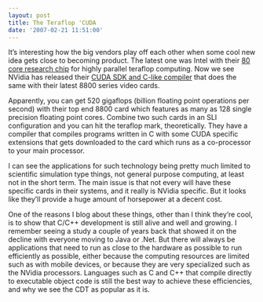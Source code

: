 ```yaml
---
layout: post
title: The Teraflop 'CUDA
date: '2007-02-21 11:51:00'
---
```



It’s interesting how the big vendors play off each other when some cool new idea gets close to becoming product. The latest one was Intel with their [80 core research chip](http://cdtdoug.blogspot.com/2007/02/now-what-am-i-supposed-to-do-with-80.html) for highly parallel teraflop computing. Now we see NVidia has released their [CUDA SDK and C-like compiler](http://developer.nvidia.com/object/cuda.html) that does the same with their latest 8800 series video cards.

Apparently, you can get 520 gigaflops (billion floating point operations per second) with their top end 8800 card which features as many as 128 single precision floating point cores. Combine two such cards in an SLI configuration and you can hit the teraflop mark, theoretically. They have a compiler that compiles programs written in C with some CUDA specific extensions that gets downloaded to the card which runs as a co-processor to your main processor.

I can see the applications for such technology being pretty much limited to scientific simulation type things, not general purpose computing, at least not in the short term. The main issue is that not every will have these specific cards in their systems, and it really is NVidia specific. But it looks like they’ll provide a huge amount of horsepower at a decent cost.

One of the reasons I blog about these things, other than I think they’re cool, is to show that C/C++ development is still alive and well and growing. I remember seeing a study a couple of years back that showed it on the decline with everyone moving to Java or .Net. But there will always be applications that need to run as close to the hardware as possible to run efficiently as possible, either because the computing resources are limited such as with mobile devices, or because they are very specialized such as the NVidia processors. Languages such as C and C++ that compile directly to executable object code is still the best way to achieve these efficiencies, and why we see the CDT as popular as it is.


